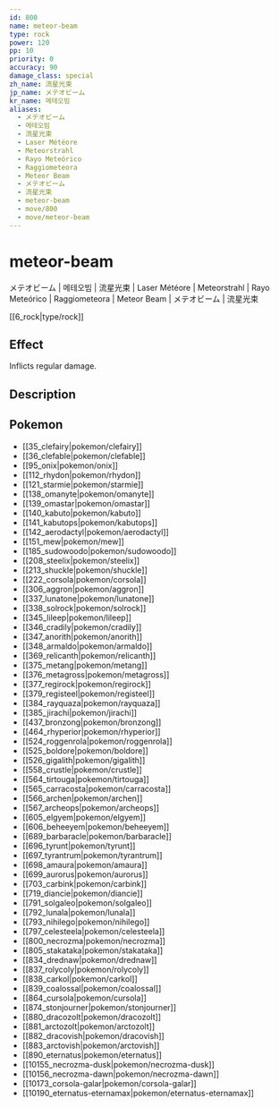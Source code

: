 ```yaml
---
id: 800
name: meteor-beam
type: rock
power: 120
pp: 10
priority: 0
accuracy: 90
damage_class: special
zh_name: 流星光束
jp_name: メテオビーム
kr_name: 메테오빔
aliases:
  - メテオビーム
  - 메테오빔
  - 流星光束
  - Laser Météore
  - Meteorstrahl
  - Rayo Meteórico
  - Raggiometeora
  - Meteor Beam
  - メテオビーム
  - 流星光束
  - meteor-beam
  - move/800
  - move/meteor-beam
---
```

# meteor-beam
    
メテオビーム | 메테오빔 | 流星光束 | Laser Météore | Meteorstrahl | Rayo Meteórico | Raggiometeora | Meteor Beam | メテオビーム | 流星光束

[[6_rock|type/rock]]

## Effect

Inflicts regular damage.

## Description



## Pokemon

- [[35_clefairy|pokemon/clefairy]]
- [[36_clefable|pokemon/clefable]]
- [[95_onix|pokemon/onix]]
- [[112_rhydon|pokemon/rhydon]]
- [[121_starmie|pokemon/starmie]]
- [[138_omanyte|pokemon/omanyte]]
- [[139_omastar|pokemon/omastar]]
- [[140_kabuto|pokemon/kabuto]]
- [[141_kabutops|pokemon/kabutops]]
- [[142_aerodactyl|pokemon/aerodactyl]]
- [[151_mew|pokemon/mew]]
- [[185_sudowoodo|pokemon/sudowoodo]]
- [[208_steelix|pokemon/steelix]]
- [[213_shuckle|pokemon/shuckle]]
- [[222_corsola|pokemon/corsola]]
- [[306_aggron|pokemon/aggron]]
- [[337_lunatone|pokemon/lunatone]]
- [[338_solrock|pokemon/solrock]]
- [[345_lileep|pokemon/lileep]]
- [[346_cradily|pokemon/cradily]]
- [[347_anorith|pokemon/anorith]]
- [[348_armaldo|pokemon/armaldo]]
- [[369_relicanth|pokemon/relicanth]]
- [[375_metang|pokemon/metang]]
- [[376_metagross|pokemon/metagross]]
- [[377_regirock|pokemon/regirock]]
- [[379_registeel|pokemon/registeel]]
- [[384_rayquaza|pokemon/rayquaza]]
- [[385_jirachi|pokemon/jirachi]]
- [[437_bronzong|pokemon/bronzong]]
- [[464_rhyperior|pokemon/rhyperior]]
- [[524_roggenrola|pokemon/roggenrola]]
- [[525_boldore|pokemon/boldore]]
- [[526_gigalith|pokemon/gigalith]]
- [[558_crustle|pokemon/crustle]]
- [[564_tirtouga|pokemon/tirtouga]]
- [[565_carracosta|pokemon/carracosta]]
- [[566_archen|pokemon/archen]]
- [[567_archeops|pokemon/archeops]]
- [[605_elgyem|pokemon/elgyem]]
- [[606_beheeyem|pokemon/beheeyem]]
- [[689_barbaracle|pokemon/barbaracle]]
- [[696_tyrunt|pokemon/tyrunt]]
- [[697_tyrantrum|pokemon/tyrantrum]]
- [[698_amaura|pokemon/amaura]]
- [[699_aurorus|pokemon/aurorus]]
- [[703_carbink|pokemon/carbink]]
- [[719_diancie|pokemon/diancie]]
- [[791_solgaleo|pokemon/solgaleo]]
- [[792_lunala|pokemon/lunala]]
- [[793_nihilego|pokemon/nihilego]]
- [[797_celesteela|pokemon/celesteela]]
- [[800_necrozma|pokemon/necrozma]]
- [[805_stakataka|pokemon/stakataka]]
- [[834_drednaw|pokemon/drednaw]]
- [[837_rolycoly|pokemon/rolycoly]]
- [[838_carkol|pokemon/carkol]]
- [[839_coalossal|pokemon/coalossal]]
- [[864_cursola|pokemon/cursola]]
- [[874_stonjourner|pokemon/stonjourner]]
- [[880_dracozolt|pokemon/dracozolt]]
- [[881_arctozolt|pokemon/arctozolt]]
- [[882_dracovish|pokemon/dracovish]]
- [[883_arctovish|pokemon/arctovish]]
- [[890_eternatus|pokemon/eternatus]]
- [[10155_necrozma-dusk|pokemon/necrozma-dusk]]
- [[10156_necrozma-dawn|pokemon/necrozma-dawn]]
- [[10173_corsola-galar|pokemon/corsola-galar]]
- [[10190_eternatus-eternamax|pokemon/eternatus-eternamax]]

